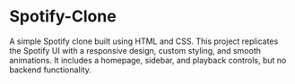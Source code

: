 # Spotify-Clone
A simple Spotify clone built using HTML and CSS. This project replicates the Spotify UI with a responsive design, custom styling, and smooth animations. It includes a homepage, sidebar, and playback controls, but no backend functionality.
